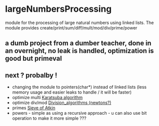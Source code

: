 # largeNumbersProcessing
module for the processing of large natural numbers using linked lists. The module provides create/print/sum/diff/mult/mod/div/prime/power

## a dumb project from a dumber teacher, done in an overnight, no leak is handled, optimization is good but primeval

## next ? probalby !
- changing the module to pointers(char*) instead of linked lists (less memory usage and easier leaks to handle / it will be faster) <br>
- optimize multi [Karatsuba algorithm](https://en.wikipedia.org/wiki/Karatsuba_algorithm)
- optimize div/mod [Division_algorithms (newtons?)](https://en.wikipedia.org/wiki/Division_algorithm)
- primes [Sieve of Atkin](https://www.baeldung.com/cs/prime-number-algorithms)
- powers - simple as using a recursive approach - u can also use bit operation to make it more simple ???
